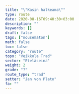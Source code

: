 ```yaml
---
title: "\"Kasin halkeama\""
type: route
date: 2020-08-16T09:40:30+03:00
description: ""
keywords: []
draft: false
tags: ["nousematon"]
math: false
toc: false
category: "route"
topo: "Veikkola Trad"
sector: "Eteläseinä"
weight: 2
grade: "?"
route_type: "trad"
setter: "Jan von Plato"
fa: ""
---
```


